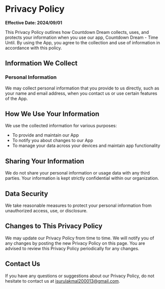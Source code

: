 # Privacy Policy

**Effective Date: 2024/09/01**

This Privacy Policy outlines how Countdown Dream collects, uses, and protects your information when you use our app, Countdown Dream - Time Until. By using the App, you agree to the collection and use of information in accordance with this policy.

## Information We Collect

### Personal Information

We may collect personal information that you provide to us directly, such as your name and email address, when you contact us or use certain features of the App.

## How We Use Your Information

We use the collected information for various purposes:

- To provide and maintain our App
- To notify you about changes to our App
- To manage your data across your devices and maintain app functionality

## Sharing Your Information

We do not share your personal information or usage data with any third parties. Your information is kept strictly confidential within our organization.

## Data Security

We take reasonable measures to protect your personal information from unauthorized access, use, or disclosure.

## Changes to This Privacy Policy

We may update our Privacy Policy from time to time. We will notify you of any changes by posting the new Privacy Policy on this page. You are advised to review this Privacy Policy periodically for any changes.

## Contact Us

If you have any questions or suggestions about our Privacy Policy, do not hesitate to contact us at isurulakmal200013@gmail.com.
